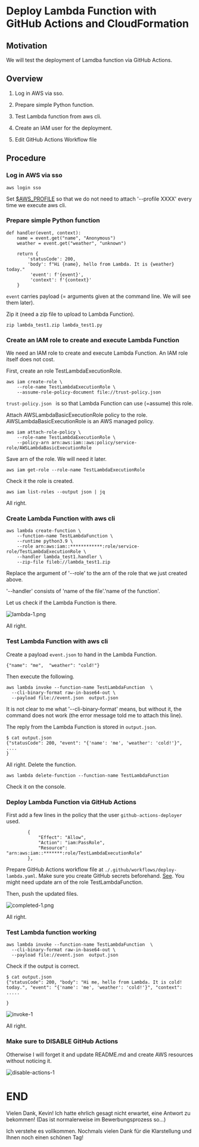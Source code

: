 # Deploy Lambda Function with GitHub Actions and CloudFormation

## Motivation

We will test the deployment of Lamdba function via GitHub Actions.

## Overview

1. Log in AWS via sso.

2. Prepare simple Python function.

3. Test Lambda function from aws cli.

4. Create an IAM user for the deployment.

5. Edit GitHub Actions Workflow file

## Procedure

### Log in AWS via sso

```
aws login sso
```
Set [$AWS_PROFILE](https://docs.aws.amazon.com/ja_jp/cli/v1/userguide/cli-configure-envvars.html)
so that we do not need to attach '--profile XXXX' every time we execute aws cli.

### Prepare simple Python function

```
def handler(event, context):
    name = event.get("name", "Anonymous")
    weather = event.get("weather", "unknown")

    return {
        'statusCode': 200,
        'body': f"Hi {name}, hello from Lambda. It is {weather} today."
         'event': f'{event}',
         'context': f'{context}'
    }
```

```event``` carries payload (= arguments given at the command line. We will see them later).

Zip it (need a zip file to upload to Lambda Function).

```
zip lambda_test1.zip lambda_test1.py
```

### Create an IAM role to create and execute Lambda Function 

We need an IAM role to create and execute Lambda Function. 
An IAM role itself does not cost. 

First, create an role TestLambdaExecutionRole.
```
aws iam create-role \
    --role-name TestLambdaExecutionRole \
    --assume-role-policy-document file://trust-policy.json
```

```trust-policy.json ``` is so that Lambda Function can 
use (=assume) this role. 

Attach AWSLambdaBasicExecutionRole policy to the role.
AWSLambdaBasicExecutionRole is an AWS managed policy.

```
aws iam attach-role-policy \
    --role-name TestLambdaExecutionRole \
    --policy-arn arn:aws:iam::aws:policy/service-role/AWSLambdaBasicExecutionRole
```

Save arn of the role. We will need it later.
```
aws iam get-role --role-name TestLambdaExecutionRole
```
Check it the role is created. 

```
aws iam list-roles --output json | jq
```
All right.

### Create Lambda Function with aws cli

```
aws lambda create-function \
    --function-name TestLambdaFunction \
    --runtime python3.9 \
    --role arn:aws:iam::************:role/service-role/TestLambdaExecutionRole \
    --handler lambda_test1.handler \
    --zip-file fileb://lambda_test1.zip
```
Replace the argument of '--role' to the arn of the role that we just created above. 

'--handler' consists of 'name of the file'.'name of the function'.

Let us check if the Lambda Function is there.

![lambda-1.png](./images/lambda-1.png)

All right. 

### Test Lambda Function with aws cli
Create a payload ```event.json``` to hand in the Lambda Function.

```
{"name": "me",  "weather": "cold!"}
```

Then execute the following. 

```
aws lambda invoke --function-name TestLambdaFunction  \
  --cli-binary-format raw-in-base64-out \
  --payload file://event.json  output.json
```

It is not clear to me what '--cli-binary-format' means, 
but without it, the command does not work (the error message told
me to attach this line).  

The reply from the Lambda Function is stored in ```output.json```.
```
$ cat output.json
{"statusCode": 200, "event": "{'name': 'me', 'weather': 'cold!'}", 
....
}
```
All right. Delete the function.

```
aws lambda delete-function --function-name TestLambdaFunction
```
Check it on the console. 

### Deploy Lambda Function via GitHub Actions

First add a few lines in the policy that the user 
```github-actions-deployer``` used. 

```
        {
            "Effect": "Allow",
            "Action": "iam:PassRole",
            "Resource": "arn:aws:iam::*******:role/TestLambdaExecutionRole"
        },
```        
Prepare GitHub Actions workflow file  at ```./.github/workflows/deploy-lambda.yaml```.
Make sure you create GitHub secrets beforehand. [See](https://github.com/megnergit/AWS_GitHub_Actions_Test_G1).
You might need update arn of the role TestLambdaFunction.

Then, push the updated files. 

![completed-1.png](./images/completed-1.png)

All right. 

### Test Lambda function working

```
aws lambda invoke --function-name TestLambdaFunction  \
  --cli-binary-format raw-in-base64-out \
  --payload file://event.json  output.json
```

Check if the output is correct.

```
$ cat output.json
{"statusCode": 200, "body": "Hi me, hello from Lambda. It is cold! today.", "event": "{'name': 'me', 'weather': 'cold!'}", "context": .....

}
```

![invoke-1](./images/invoke-1.png)


All right.

### Make sure to DISABLE GitHub Actions

Otherwise I will forget it and update README.md and 
create AWS resources without noticing it. 

![disable-actions-1](./images/disable-actions-1.png)

<!-- ------------------------------  -->

# END

<!-- ####################  -->


Vielen Dank, Kevin! Ich hatte ehrlich gesagt nicht erwartet, eine Antwort zu bekommen! (Das ist normalerweise im Bewerbungsprozess so...)

Ich verstehe es vollkommen. Nochmals vielen Dank für die Klarstellung und Ihnen noch einen schönen Tag!